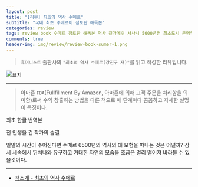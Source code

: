 ```yaml
---  
layout: post  
title: "[리뷰] 최초의 역사 수메르"  
subtitle: "국내 최초 수메르어 점토판 해독본"  
categories: review  
tags: review book 수메르 점토판 해독본 역사 길가메쉬 서사시 5000년전 최초도시 문명국 해설    
comments: true  
header-img: img/review/review-book-sumer-1.png
---  
```

  
> `휴머니스트` 출판사의 `"최초의 역사 수메르(강진구 저)"`를 읽고 작성한 리뷰입니다.  

![표지](https://theorydb.github.io/assets/img/review/review-book-sumer-1.png)  

---

> 아마존 `FBA`(Fullfillment By Amazon, 아마존에 의해 고객 주문을 처리함을 의미함)로써 수익 창출하는 방법을 다룬 책으로 매 단계마다 꼼꼼하고 자세한 설명이 특징이다.


최초 한글 번역본

전 인생을 건 작가의 숨결

일말의 시간이 주어진다면 수메르 6500년의 역사의 대 모험을 떠나는 것은 어떨까? 잠시 세속에서 뛰쳐나와 유구하고 거대한 자연의 모습을 조금은 멀리 떨어져 바라볼 수 있을것이다.


---

* [책소개 - 최초의 역사 수메르](http://www.yes24.com/Product/Goods/105610591)


